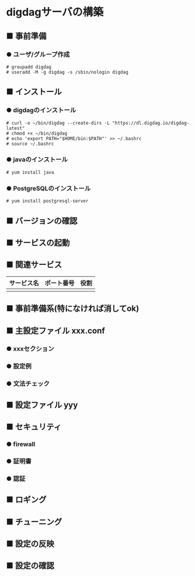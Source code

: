 # digdagサーバの構築
## ■ 事前準備
### ● ユーザ/グループ作成
```
# groupadd digdag
# useradd -M -g digdag -s /sbin/nologin digdag
```

## ■ インストール
### ● digdagのインストール
```
# curl -o ~/bin/digdag --create-dirs -L "https://dl.digdag.io/digdag-latest"
# chmod +x ~/bin/digdag
# echo 'export PATH="$HOME/bin:$PATH"' >> ~/.bashrc
# source ~/.bashrc
```

### ● javaのインストール
```
# yum install java
```

### ● PostgreSQLのインストール
```
# yum install postgresql-server
```

## ■ バージョンの確認
## ■ サービスの起動
## ■ 関連サービス
|サービス名|ポート番号|役割|
|:---|:---|:---|
||||

## ■ 事前準備系(特になければ消してok)

## ■ 主設定ファイル xxx.conf
### ● xxxセクション
### ● 設定例
### ● 文法チェック
## ■ 設定ファイル yyy
## ■ セキュリティ
### ● firewall
### ● 証明書
### ● 認証
## ■ ロギング
## ■ チューニング
## ■ 設定の反映
## ■ 設定の確認

